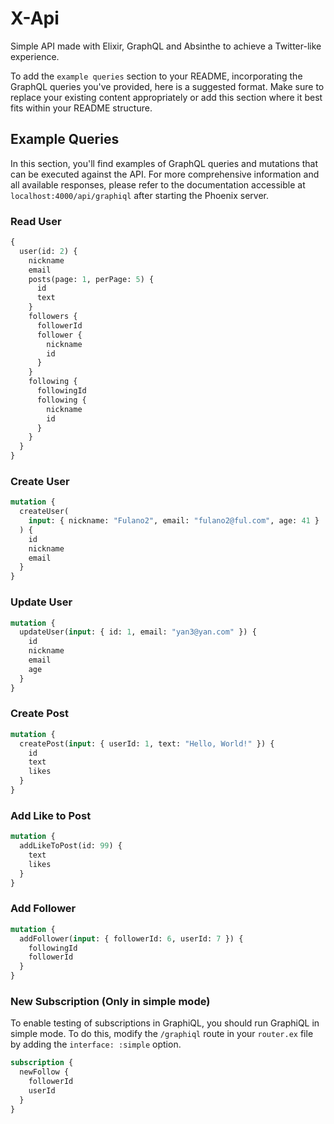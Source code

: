 # X-Api

Simple API made with Elixir, GraphQL and Absinthe to achieve a Twitter-like experience.

To add the `example queries` section to your README, incorporating the GraphQL queries you've provided, here is a suggested format. Make sure to replace your existing content appropriately or add this section where it best fits within your README structure.

## Example Queries

In this section, you'll find examples of GraphQL queries and mutations that can be executed against the API. For more comprehensive information and all available responses, please refer to the documentation accessible at `localhost:4000/api/graphiql` after starting the Phoenix server.

### Read User

```graphql
{
  user(id: 2) {
    nickname
    email
    posts(page: 1, perPage: 5) {
      id
      text
    }
    followers {
      followerId
      follower {
        nickname
        id
      }
    }
    following {
      followingId
      following {
        nickname
        id
      }
    }
  }
}
```

### Create User

```graphql
mutation {
  createUser(
    input: { nickname: "Fulano2", email: "fulano2@ful.com", age: 41 }
  ) {
    id
    nickname
    email
  }
}
```

### Update User

```graphql
mutation {
  updateUser(input: { id: 1, email: "yan3@yan.com" }) {
    id
    nickname
    email
    age
  }
}
```

### Create Post

```graphql
mutation {
  createPost(input: { userId: 1, text: "Hello, World!" }) {
    id
    text
    likes
  }
}
```

### Add Like to Post

```graphql
mutation {
  addLikeToPost(id: 99) {
    text
    likes
  }
}
```

### Add Follower

```graphql
mutation {
  addFollower(input: { followerId: 6, userId: 7 }) {
    followingId
    followerId
  }
}
```

### New Subscription (Only in simple mode)

To enable testing of subscriptions in GraphiQL, you should run GraphiQL in simple mode. To do this, modify the `/graphiql` route in your `router.ex` file by adding the `interface: :simple` option.

```graphql
subscription {
  newFollow {
    followerId
    userId
  }
}
```
